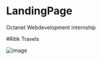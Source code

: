 # LandingPage
Octanet Webdevelopment internship

#Ritik Travels

![image](https://user-images.githubusercontent.com/97893456/236388180-46c7d5bb-acd1-4ae7-86b3-2859140728c2.png)
